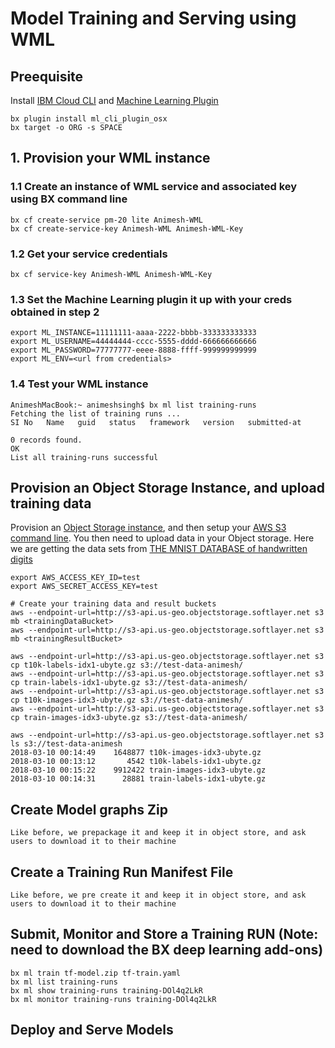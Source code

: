 # Model Training and Serving using WML

## Preequisite

Install [IBM Cloud CLI](https://console.bluemix.net/docs/cli/reference/bluemix_cli/get_started.html#getting-started) and [Machine Learning Plugin]()

``` shell
bx plugin install ml_cli_plugin_osx
bx target -o ORG -s SPACE
``` 

## 1. Provision your WML instance


### 1.1 Create an instance of WML service and associated key using BX command line

``` shell
bx cf create-service pm-20 lite Animesh-WML
bx cf create-service-key Animesh-WML Animesh-WML-Key
``` 

### 1.2 Get your service credentials
``` shell
bx cf service-key Animesh-WML Animesh-WML-Key
```

### 1.3 Set the Machine Learning plugin it up with your creds obtained in step 2

``` shell
export ML_INSTANCE=11111111-aaaa-2222-bbbb-333333333333
export ML_USERNAME=44444444-cccc-5555-dddd-666666666666
export ML_PASSWORD=77777777-eeee-8888-ffff-999999999999
export ML_ENV=<url from credentials>
 ```
### 1.4 Test your WML instance

``` shell
AnimeshMacBook:~ animeshsingh$ bx ml list training-runs
Fetching the list of training runs ...
SI No   Name   guid   status   framework   version   submitted-at   

0 records found.
OK
List all training-runs successful
 ```
 
## Provision an Object Storage Instance, and upload training data

Provision an [Object Storage instance](https://console.bluemix.net/catalog/services/cloud-object-storage), and then setup your [AWS S3 command line](https://aws.amazon.com/cli/). You then need to upload data in your Object storage. Here we are getting the data sets from [THE MNIST DATABASE
of handwritten digits](http://yann.lecun.com/exdb/mnist/)

``` shell
export AWS_ACCESS_KEY_ID=test
export AWS_SECRET_ACCESS_KEY=test

# Create your training data and result buckets
aws --endpoint-url=http://s3-api.us-geo.objectstorage.softlayer.net s3 mb <trainingDataBucket>
aws --endpoint-url=http://s3-api.us-geo.objectstorage.softlayer.net s3 mb <trainingResultBucket>

aws --endpoint-url=http://s3-api.us-geo.objectstorage.softlayer.net s3 cp t10k-labels-idx1-ubyte.gz s3://test-data-animesh/
aws --endpoint-url=http://s3-api.us-geo.objectstorage.softlayer.net s3 cp train-labels-idx1-ubyte.gz s3://test-data-animesh/
aws --endpoint-url=http://s3-api.us-geo.objectstorage.softlayer.net s3 cp t10k-images-idx3-ubyte.gz s3://test-data-animesh/
aws --endpoint-url=http://s3-api.us-geo.objectstorage.softlayer.net s3 cp train-images-idx3-ubyte.gz s3://test-data-animesh/

aws --endpoint-url=http://s3-api.us-geo.objectstorage.softlayer.net s3 ls s3://test-data-animesh
2018-03-10 00:14:49    1648877 t10k-images-idx3-ubyte.gz
2018-03-10 00:13:12       4542 t10k-labels-idx1-ubyte.gz
2018-03-10 00:15:22    9912422 train-images-idx3-ubyte.gz
2018-03-10 00:14:31      28881 train-labels-idx1-ubyte.gz
``` 

## Create Model graphs Zip

``` shell
Like before, we prepackage it and keep it in object store, and ask users to download it to their machine
``` 

## Create a Training Run Manifest File

``` shell
Like before, we pre create it and keep it in object store, and ask users to download it to their machine
``` 

## Submit, Monitor and Store a Training RUN (Note: need to download the BX deep learning add-ons)
``` shell
bx ml train tf-model.zip tf-train.yaml
bx ml list training-runs
bx ml show training-runs training-DOl4q2LkR
bx ml monitor training-runs training-DOl4q2LkR
``` 
## Deploy and Serve Models

